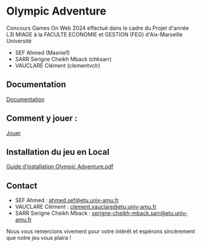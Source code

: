# Olympic Adventure
Concours Games On Web 2024 effectué dans le cadre du Projet d'année L3I MIAGE à la FACULTE ECONOMIE et GESTION (FEG) d'Aix-Marseille Université

- SEF Ahmed (Masnie1)
- SARR Serigne Cheikh Mback (chksarr)
- VAUCLARE Clément (clementvclr)

## Documentation

[Documentation](documentation.md)

## Comment y jouer :

[Jouer](https://gamesonweb.github.io/gow-olympic-edition-olympic-adventure/)

## Installation du jeu en Local

[Guide d’installation Olympic Adventure.pdf](https://github.com/gamesonweb/gow-olympic-edition-olympic-adventure/files/15311662/Guide.d.installation.Olympic.Adventure.pdf)

## Contact

- SEF Ahmed : ahmed.sef@etu.univ-amu.fr
- VAUCLARE Clément : clement.vauclare@etu.univ-amu.fr
- SARR Serigne Cheikh Mback : serigne-cheikh-mback.sarr@etu.univ-amu.fr

Nous vous remercions vivement pour votre intérêt et espérons sincèrement que notre jeu vous plaira !
